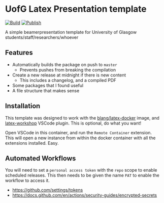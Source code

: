 # UofG Latex Presentation template
[![Build](https://github.com/iwishiwasaneagle/UoGLatexPresentationTemplate/actions/workflows/build.yml/badge.svg)](https://github.com/iwishiwasaneagle/UoGLatexPresentationTemplate/actions/workflows/build.yml)
[![Publish](https://github.com/iwishiwasaneagle/UoGLatexPresentationTemplate/actions/workflows/publish.yml/badge.svg)](https://github.com/iwishiwasaneagle/UoGLatexPresentationTemplate/actions/workflows/publish.yml)

A simple beamerpresentation template for University of Glasgow students/staff/researchers/whoever

## Features

- Automatically builds the package on push to `master`
  - Prevents pushes from breaking the compilation
- Create a new release at midnight if there is new content
  - This includes a changelog, and a compiled PDF
- Some packages that I found useful
- A file structure that makes sense

## Installation

This template was designed to work with the [blang/latex-docker](https://github.com/blang/latex-docker) image, and [latex-workshop](https://marketplace.visualstudio.com/items?itemName=James-Yu.latex-workshop) VSCode plugin. This is optional, do what you want!

Open VSCode in this container, and run the `Remote Container` extension. This will open a new
instance from within the docker container with all the extensions installed. Easy. 

## Automated Workflows

You will need to set a `personal access token` with the `repo` scope to enable scheduled releases. This then needs to be given the name `PAT` to enable the workflow to access it.

- https://github.com/settings/tokens
- https://docs.github.com/en/actions/security-guides/encrypted-secrets
